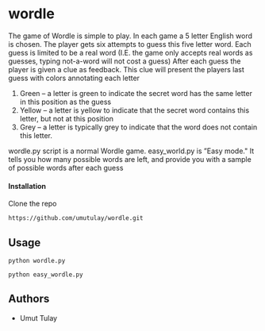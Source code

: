# wordle

The game of Wordle is simple to play. In each game a 5 letter English word is chosen.
The player gets six attempts to guess this five letter word. Each guess is limited to be a
real word (I.E. the game only accepts real words as guesses, typing not-a-word will not cost
a guess) After each guess the player is given a clue as feedback. This clue will present the
players last guess with colors annotating each letter
1. Green – a letter is green to indicate the secret word has the same letter in this position
as the guess
2. Yellow – a letter is yellow to indicate that the secret word contains this letter, but not
at this position
3. Grey – a letter is typically grey to indicate that the word does not contain this letter.

wordle.py script is a normal Wordle game. easy_world.py is ”Easy mode." It tells you how many possible words are left, and provide you with a sample of possible words after each guess

#### Installation

Clone the repo

`https://github.com/umutulay/wordle.git`

## Usage

`python wordle.py`

`python easy_wordle.py`

## Authors

* Umut Tulay
